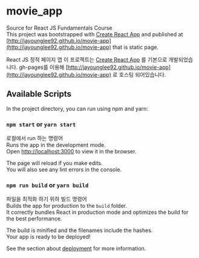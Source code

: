 # movie_app
Source for React JS Fundamentals Course  
This project was bootstrapped with [Create React App](https://github.com/facebook/create-react-app) and published at [http://jayounglee92.github.io/movie-app](http://jayounglee92.github.io/movie-app) that is static page.   

React JS 정적 페이지 앱
이 프로젝트는 [Create React App](https://github.com/facebook/create-react-app) 를 기본으로 개발되었습니다.
gh-pages를 이용해 [http://jayounglee92.github.io/movie-app](http://jayounglee92.github.io/movie-app) 로 호스팅 되어있습니다.

## Available Scripts

In the project directory, you can run using npm and yarn:

### `npm start` or `yarn start`

로컬에서 run 하는 명령어  
Runs the app in the development mode.<br>
Open [http://localhost:3000](http://localhost:3000) to view it in the browser.

The page will reload if you make edits.<br>
You will also see any lint errors in the console.


### `npm run build` or `yarn build`

파일을 최적화 하기 위하 빌드 명령어  
Builds the app for production to the `build` folder.<br>
It correctly bundles React in production mode and optimizes the build for the best performance.

The build is minified and the filenames include the hashes.<br>
Your app is ready to be deployed!

See the section about [deployment](https://facebook.github.io/create-react-app/docs/deployment) for more information.

